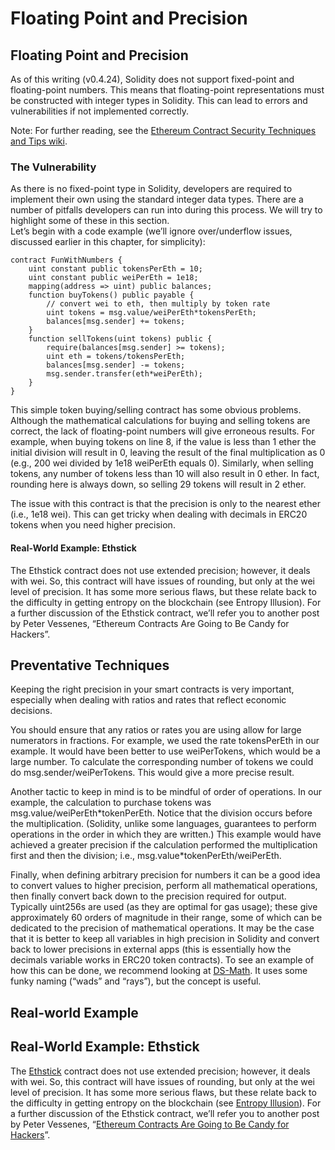 # Floating Point and Precision

## Floating Point and Precision

As of this writing \(v0.4.24\), Solidity does not support fixed-point and floating-point numbers. This means that floating-point representations must be constructed with integer types in Solidity. This can lead to errors and vulnerabilities if not implemented correctly.

Note: For further reading, see the [Ethereum Contract Security Techniques and Tips wiki](http://bit.ly/2Ogp2Ia).

### The Vulnerability

As there is no fixed-point type in Solidity, developers are required to implement their own using the standard integer data types. There are a number of pitfalls developers can run into during this process. We will try to highlight some of these in this section.  
Let’s begin with a code example \(we’ll ignore over/underflow issues, discussed earlier in this chapter, for simplicity\):

```text
contract FunWithNumbers {
    uint constant public tokensPerEth = 10;
    uint constant public weiPerEth = 1e18;
    mapping(address => uint) public balances;
    function buyTokens() public payable {
        // convert wei to eth, then multiply by token rate
        uint tokens = msg.value/weiPerEth*tokensPerEth;
        balances[msg.sender] += tokens;
    }
    function sellTokens(uint tokens) public {
        require(balances[msg.sender] >= tokens);
        uint eth = tokens/tokensPerEth;
        balances[msg.sender] -= tokens;
        msg.sender.transfer(eth*weiPerEth);
    }
}
```

This simple token buying/selling contract has some obvious problems. Although the mathematical calculations for buying and selling tokens are correct, the lack of floating-point numbers will give erroneous results. For example, when buying tokens on line 8, if the value is less than 1 ether the initial division will result in 0, leaving the result of the final multiplication as 0 \(e.g., 200 wei divided by 1e18 weiPerEth equals 0\). Similarly, when selling tokens, any number of tokens less than 10 will also result in 0 ether. In fact, rounding here is always down, so selling 29 tokens will result in 2 ether.

The issue with this contract is that the precision is only to the nearest ether \(i.e., 1e18 wei\). This can get tricky when dealing with decimals in ERC20 tokens when you need higher precision.

#### Real-World Example: Ethstick

The Ethstick contract does not use extended precision; however, it deals with wei. So, this contract will have issues of rounding, but only at the wei level of precision. It has some more serious flaws, but these relate back to the difficulty in getting entropy on the blockchain \(see Entropy Illusion\). For a further discussion of the Ethstick contract, we’ll refer you to another post by Peter Vessenes, “Ethereum Contracts Are Going to Be Candy for Hackers”.

## Preventative Techniques

Keeping the right precision in your smart contracts is very important, especially when dealing with ratios and rates that reflect economic decisions.

You should ensure that any ratios or rates you are using allow for large numerators in fractions. For example, we used the rate tokensPerEth in our example. It would have been better to use weiPerTokens, which would be a large number. To calculate the corresponding number of tokens we could do msg.sender/weiPerTokens. This would give a more precise result.

Another tactic to keep in mind is to be mindful of order of operations. In our example, the calculation to purchase tokens was msg.value/weiPerEth\*tokenPerEth. Notice that the division occurs before the multiplication. \(Solidity, unlike some languages, guarantees to perform operations in the order in which they are written.\) This example would have achieved a greater precision if the calculation performed the multiplication first and then the division; i.e., msg.value\*tokenPerEth/weiPerEth.

Finally, when defining arbitrary precision for numbers it can be a good idea to convert values to higher precision, perform all mathematical operations, then finally convert back down to the precision required for output. Typically uint256s are used \(as they are optimal for gas usage\); these give approximately 60 orders of magnitude in their range, some of which can be dedicated to the precision of mathematical operations. It may be the case that it is better to keep all variables in high precision in Solidity and convert back to lower precisions in external apps \(this is essentially how the decimals variable works in ERC20 token contracts\). To see an example of how this can be done, we recommend looking at [DS-Math](https://github.com/dapphub/ds-math). It uses some funky naming \(“wads” and “rays”\), but the concept is useful.

## Real-world Example

## Real-World Example: Ethstick

The [Ethstick](http://bit.ly/2Qb7PSB) contract does not use extended precision; however, it deals with wei. So, this contract will have issues of rounding, but only at the wei level of precision. It has some more serious flaws, but these relate back to the difficulty in getting entropy on the blockchain \(see [Entropy Illusion](Vulnerabilities--Floating_Point_and_Precision_HTML/Vulnerabilities--Entropy_Illusion.html)\). For a further discussion of the Ethstick contract, we’ll refer you to another post by Peter Vessenes, “[Ethereum Contracts Are Going to Be Candy for Hackers](http://bit.ly/2SwDnE0)”.

